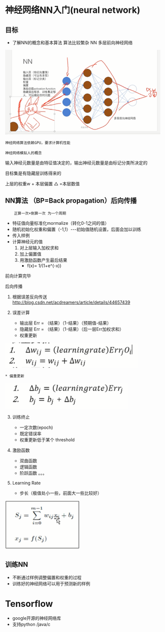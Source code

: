 
# 神经网络NN入门(neural network)

## 目标
* 了解NN的概念和基本算法
算法比较繁杂
NN 多层前向神经网络

![](./img/1.jpg)

	神经网络算法依赖GPU，要求计算机性能

	神经网络模拟人的概念

输入神经元数量是由特征值决定的，输出神经元数量是由标记分类所决定的

目标集是有隐藏层训练得来的

上层的权重w + 本层偏置 △ =本层数值


## NN算法 （BP=Back propagation）后向传播
		正算一次+倒算一次 为一个周期

* 特征值向量标准化mormalize（转化0-1之间的值）
* 随机初始化权重和偏置（-1,1）---初始值随机设置，后面会加以训练
* 传入样例
* 计算神经元的值
	1. 对上层输入加权求和
	2. 加上偏置值
	3. 用激励函数产生最后结果
		* f(x)= 1/(1+e^(-x))

前向计算完毕

后向传播
1. 根据误差反向传送
http://blog.csdn.net/acdreamers/article/details/44657439

2. 误差计算
	* 输出层 Err = （结果）（1-结果）（预期值-结果）
	* 隐藏层 Err = （结果）（1-结果）（后一层Err加权求和）
	* 权重更新

![](./img/3.png)

	* 偏重更新

![](./img/4.png)

3. 训练终止
	* 一定次数(epoch)
	* 既定错误率
	* 权重更新低于某个 threshold

4. 激励函数
	* 双曲函数
	* 逻辑函数
	* 阶跃函数
	。。。
5. Learning Rate
	* 步长（极值处小一些，前面大一些比较好）


![](./img/2.png)

## 训练NN
* 不断通过样例调整偏置和权重的过程
* 训练好的神经网络可以用于预测新的样例

# Tensorflow
* google开源的神经网络库
* 支持python /java/c
